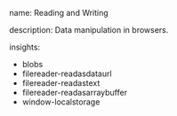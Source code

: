 name: Reading and Writing

description: Data manipulation in browsers.

insights:
  - blobs
  - filereader-readasdataurl
  - filereader-readastext
  - filereader-readasarraybuffer
  - window-localstorage
 
